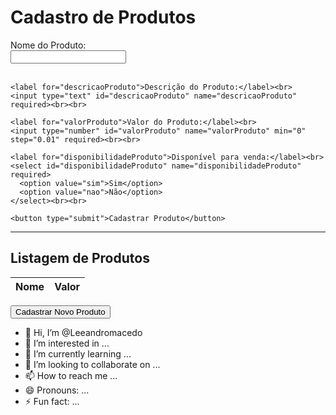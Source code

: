 <!DOCTYPE html>
<html lang="pt-BR">
<head>
<meta charset="UTF-8">
<meta name="viewport" content="width=device-width, initial-scale=1.0">
<title>Cadastro e Listagem de Produtos</title>
</head>
<body>
  <h1>Cadastro de Produtos</h1>
  
  <!-- Formulário de Cadastro -->
  <form id="produtoForm">
    <label for="nomeProduto">Nome do Produto:</label><br>
    <input type="text" id="nomeProduto" name="nomeProduto" required><br><br>
    
    <label for="descricaoProduto">Descrição do Produto:</label><br>
    <input type="text" id="descricaoProduto" name="descricaoProduto" required><br><br>
    
    <label for="valorProduto">Valor do Produto:</label><br>
    <input type="number" id="valorProduto" name="valorProduto" min="0" step="0.01" required><br><br>
    
    <label for="disponibilidadeProduto">Disponível para venda:</label><br>
    <select id="disponibilidadeProduto" name="disponibilidadeProduto" required>
      <option value="sim">Sim</option>
      <option value="nao">Não</option>
    </select><br><br>
    
    <button type="submit">Cadastrar Produto</button>
  </form>
  
  <hr>
  
  <!-- Listagem de Produtos -->
  <h2>Listagem de Produtos</h2>
  <table id="listaProdutos">
    <thead>
      <tr>
        <th>Nome</th>
        <th>Valor</th>
      </tr>
    </thead>
    <tbody id="corpoListaProdutos">
      <!-- Aqui os produtos serão inseridos dinamicamente -->
    </tbody>
  </table>
  
  <button id="novoProduto">Cadastrar Novo Produto</button>
  
  <script src="script.js"></script>
</body>
</html>

- 👋 Hi, I’m @Leeandromacedo
- 👀 I’m interested in ...
- 🌱 I’m currently learning ...
- 💞️ I’m looking to collaborate on ...
- 📫 How to reach me ...
- 😄 Pronouns: ...
- ⚡ Fun fact: ...

<!---
Leeandromacedo/Leeandromacedo is a ✨ special ✨ repository because its `README.md` (this file) appears on your GitHub profile.
You can click the Preview link to take a look at your changes.
--->
